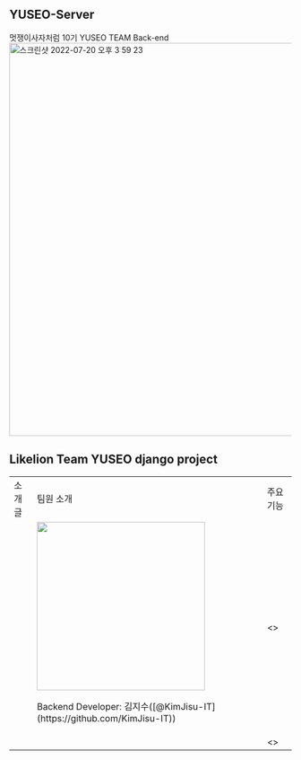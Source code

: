 ## YUSEO-Server
멋쟁이사자처럼 10기 YUSEO TEAM Back-end
<img width="700" alt="스크린샷 2022-07-20 오후 3 59 23" src="https://user-images.githubusercontent.com/80513699/179917265-c32f679e-ce9e-4dd2-93d3-0e54b60af447.png">


## Likelion Team YUSEO django project 

<table>
  <tr>
    <td>소개글</td>
    <td>팀원 소개</td>
    <td>주요 기능</td>
  </tr>
  <tr>
    <td rowspan="3"></td>
    <td>
      <img width="300" src="https://user-images.githubusercontent.com/86948824/179921960-d309b01e-1ec9-4b5e-ad46-bcac041dc109.jpg">
      <p> Backend Developer: 김지수([@KimJisu-IT](https://github.com/KimJisu-IT)) </p>
    </td>
    <td> 
    <>
    </td>
  </tr>
  <tr>
    <td></td>
    <td>
    <>
    </td>
  </tr>

</table>
